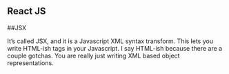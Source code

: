 ## React JS

##JSX

It’s called JSX, and it is a Javascript XML syntax transform. This lets you write HTML-ish tags in your Javascript. 
I say HTML-ish because there are a couple gotchas. You are really just writing XML based object representations.


